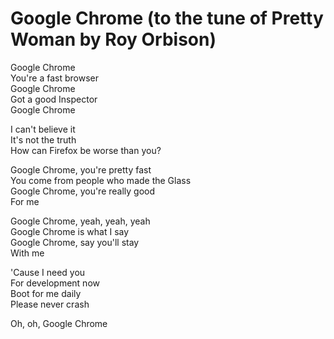 # Google Chrome (to the tune of Pretty Woman by Roy Orbison)


Google Chrome  
You're a fast browser  
Google Chrome  
Got a good Inspector  
Google Chrome

I can't believe it  
It's not the truth  
How can Firefox be worse than you?  

Google Chrome, you're pretty fast  
You come from people who made the Glass  
Google Chrome, you're really good  
For me

Google Chrome, yeah, yeah, yeah  
Google Chrome is what I say  
Google Chrome, say you'll stay  
With me

'Cause I need you  
For development now  
Boot for me daily  
Please never crash  

Oh, oh, Google Chrome
